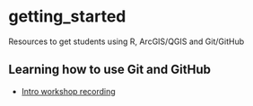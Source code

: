# getting_started
Resources to get students using R, ArcGIS/QGIS and Git/GitHub


## Learning how to use Git and GitHub

- [Intro workshop recording](https://www.youtube.com/watch?v=6TTo6CAx7mk)
